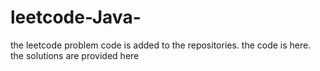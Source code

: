 # leetcode-Java-
the leetcode problem code is added to the repositories.
the code is here.
the solutions are provided here
































